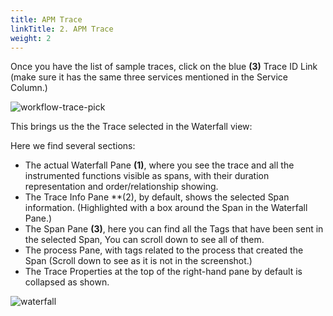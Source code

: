 ```yaml
---
title: APM Trace
linkTitle: 2. APM Trace
weight: 2
---
```


Once you have the list of sample traces, click on the blue **(3)** Trace ID Link (make sure it has the same three services mentioned in the Service Column.)

![workflow-trace-pick](../../images/selecting-a-trace.png)

This brings us the the Trace selected in the Waterfall view:

Here we find several sections:  

* The actual Waterfall Pane **(1)**, where you see the trace and all the instrumented functions visible as spans, with their duration representation and order/relationship showing.
* The Trace Info Pane  **(2),  by default, shows the selected Span information. (Highlighted with a box around the Span in the Waterfall Pane.)
* The Span Pane **(3)**,   here you can find all the Tags that have been sent in the selected Span, You can scroll down to see all of them.
* The process Pane, with tags related to the process that created the Span (Scroll down to see as it is not in the screenshot.)
* The Trace Properties at the top of the right-hand pane by default is collapsed as shown.

![waterfall](../../images/waterfall-view.png)
